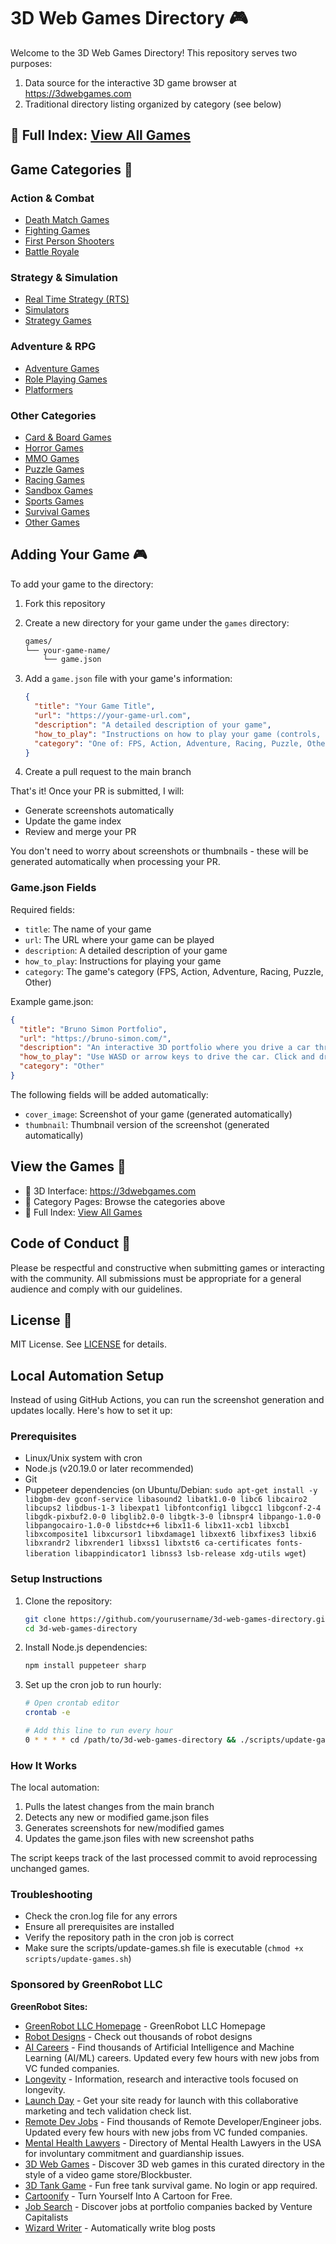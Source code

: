 # 3D Web Games Directory 🎮

Welcome to the 3D Web Games Directory! This repository serves two purposes:
1. Data source for the interactive 3D game browser at https://3dwebgames.com
2. Traditional directory listing organized by category (see below)

## 📖 Full Index: [View All Games](categories/all-games.md)

## Game Categories 📂

### Action & Combat
- [Death Match Games](categories/death-match.md)
- [Fighting Games](categories/fighting.md)
- [First Person Shooters](categories/fps.md)
- [Battle Royale](categories/battle-royale.md)

### Strategy & Simulation
- [Real Time Strategy (RTS)](categories/rts.md)
- [Simulators](categories/simulator.md)
- [Strategy Games](categories/strategy.md)

### Adventure & RPG
- [Adventure Games](categories/adventure.md)
- [Role Playing Games](categories/rpg.md)
- [Platformers](categories/platformer.md)

### Other Categories
- [Card & Board Games](categories/card-and-board.md)
- [Horror Games](categories/horror.md)
- [MMO Games](categories/mmo.md)
- [Puzzle Games](categories/puzzle.md)
- [Racing Games](categories/racing.md)
- [Sandbox Games](categories/sandbox.md)
- [Sports Games](categories/sports.md)
- [Survival Games](categories/survival.md)
- [Other Games](categories/other.md)

## Adding Your Game 🎮

To add your game to the directory:

1. Fork this repository
2. Create a new directory for your game under the `games` directory:
   ```bash
   games/
   └── your-game-name/
       └── game.json
   ```

3. Add a `game.json` file with your game's information:
   ```json
   {
     "title": "Your Game Title",
     "url": "https://your-game-url.com",
     "description": "A detailed description of your game",
     "how_to_play": "Instructions on how to play your game (controls, objectives, etc.)",
     "category": "One of: FPS, Action, Adventure, Racing, Puzzle, Other"
   }
   ```

4. Create a pull request to the main branch

That's it! Once your PR is submitted, I will:
- Generate screenshots automatically
- Update the game index
- Review and merge your PR

You don't need to worry about screenshots or thumbnails - these will be generated automatically when processing your PR.

### Game.json Fields

Required fields:
- `title`: The name of your game
- `url`: The URL where your game can be played
- `description`: A detailed description of your game
- `how_to_play`: Instructions for playing your game
- `category`: The game's category (FPS, Action, Adventure, Racing, Puzzle, Other)

Example game.json:
```json
{
  "title": "Bruno Simon Portfolio",
  "url": "https://bruno-simon.com/",
  "description": "An interactive 3D portfolio where you drive a car through a playful environment",
  "how_to_play": "Use WASD or arrow keys to drive the car. Click and drag to look around. On mobile, use the virtual joystick!",
  "category": "Other"
}
```

The following fields will be added automatically:
- `cover_image`: Screenshot of your game (generated automatically)
- `thumbnail`: Thumbnail version of the screenshot (generated automatically)

## View the Games 🎲

- 🎨 3D Interface: https://3dwebgames.com
- 📑 Category Pages: Browse the categories above
- 📖 Full Index: [View All Games](categories/all-games.md)

## Code of Conduct 📜

Please be respectful and constructive when submitting games or interacting with the community. All submissions must be appropriate for a general audience and comply with our guidelines.

## License 📄

MIT License. See [LICENSE](LICENSE) for details.

## Local Automation Setup

Instead of using GitHub Actions, you can run the screenshot generation and updates locally. Here's how to set it up:

### Prerequisites
- Linux/Unix system with cron
- Node.js (v20.19.0 or later recommended)
- Git
- Puppeteer dependencies (on Ubuntu/Debian: `sudo apt-get install -y libgbm-dev gconf-service libasound2 libatk1.0-0 libc6 libcairo2 libcups2 libdbus-1-3 libexpat1 libfontconfig1 libgcc1 libgconf-2-4 libgdk-pixbuf2.0-0 libglib2.0-0 libgtk-3-0 libnspr4 libpango-1.0-0 libpangocairo-1.0-0 libstdc++6 libx11-6 libx11-xcb1 libxcb1 libxcomposite1 libxcursor1 libxdamage1 libxext6 libxfixes3 libxi6 libxrandr2 libxrender1 libxss1 libxtst6 ca-certificates fonts-liberation libappindicator1 libnss3 lsb-release xdg-utils wget`)

### Setup Instructions

1. Clone the repository:
   ```bash
   git clone https://github.com/yourusername/3d-web-games-directory.git
   cd 3d-web-games-directory
   ```

2. Install Node.js dependencies:
   ```bash
   npm install puppeteer sharp
   ```

3. Set up the cron job to run hourly:
   ```bash
   # Open crontab editor
   crontab -e
   
   # Add this line to run every hour
   0 * * * * cd /path/to/3d-web-games-directory && ./scripts/update-games.sh >> /path/to/3d-web-games-directory/cron.log 2>&1
   ```

### How It Works

The local automation:
1. Pulls the latest changes from the main branch
2. Detects any new or modified game.json files
3. Generates screenshots for new/modified games
4. Updates the game.json files with new screenshot paths

The script keeps track of the last processed commit to avoid reprocessing unchanged games.

### Troubleshooting

- Check the cron.log file for any errors
- Ensure all prerequisites are installed
- Verify the repository path in the cron job is correct
- Make sure the scripts/update-games.sh file is executable (`chmod +x scripts/update-games.sh`) 
### Sponsored by GreenRobot LLC

**GreenRobot Sites:**

- [GreenRobot LLC Homepage](https://greenrobot.com) - GreenRobot LLC Homepage
- [Robot Designs](https://robots.greenrobot.com) - Check out thousands of robot designs
- [AI Careers](https://aicareers.greenrobot.com) - Find thousands of Artificial Intelligence and Machine Learning (AI/ML) careers. Updated every few hours with new jobs from VC funded companies.
- [Longevity](https://longevity.greenrobot.com) - Information, research and interactive tools focused on longevity.
- [Launch Day](https://launchday.greenrobot.com) - Get your site ready for launch with this collaborative marketing and tech validation check list.
- [Remote Dev Jobs](https://remotedevjobs.greenrobot.com) - Find thousands of Remote Developer/Engineer jobs. Updated every few hours with new jobs from VC funded companies.
- [Mental Health Lawyers](https://mentalhealthlawyers.greenrobot.com) - Directory of Mental Health Lawyers in the USA for involuntary commitment and guardianship issues.
- [3D Web Games](https://3dwebgames.com) - Discover 3D web games in this curated directory in the style of a video game store/Blockbuster.
- [3D Tank Game](https://3dtankgame.com) - Fun free tank survival game. No login or app required.
- [Cartoonify](https://cartoonify.greenrobot.com) - Turn Yourself Into A Cartoon for Free.
- [Job Search](https://jobsearch.greenrobot.com) - Discover jobs at portfolio companies backed by Venture Capitalists
- [Wizard Writer](https://wizardwriter.greenrobot.com) - Automatically write blog posts



